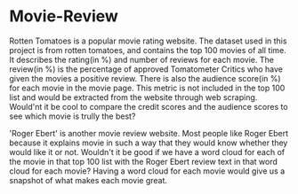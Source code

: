 # Movie-Review

Rotten Tomatoes is a popular movie rating website. The dataset used in this project is from rotten tomatoes, and contains the top 100 movies of all time. It describes the rating(in %) and number of reviews for each movie. The review(in %) is the percentage of approved Tomatometer Critics who have given the movies a positive review. There is also the audience score(in %) for each movie in the movie page. This metric is not included in the top 100 list and would be extracted from the website through web scraping. Would'nt it be cool to compare the credit scores and the audience scores to see which movie is trully the best?

'Roger Ebert' is another movie review website. Most people like Roger Ebert because it explains movie in such a way that they would know whether they would like it or not. Wouldn't it be good if we have a word cloud for each of the movie in that top 100 list with the Roger Ebert review text in that word cloud for each movie? Having a word cloud for each movie would give us a snapshot of what makes each movie great.
